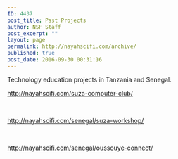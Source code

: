 ```yaml
---
ID: 4437
post_title: Past Projects
author: NSF Staff
post_excerpt: ""
layout: page
permalink: http://nayahscifi.com/archive/
published: true
post_date: 2016-09-30 00:31:16
---
```

Technology education projects in Tanzania and Senegal.

http://nayahscifi.com/suza-computer-club/

&nbsp;

http://nayahscifi.com/senegal/suza-workshop/

&nbsp;

http://nayahscifi.com/senegal/oussouye-connect/